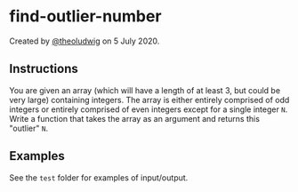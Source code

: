 # find-outlier-number

Created by [@theoludwig](https://github.com/theoludwig) on 5 July 2020.

## Instructions

You are given an array (which will have a length of at least 3, but could be very large) containing integers. The array is either entirely comprised of odd integers or entirely comprised of even integers except for a single integer `N`. Write a function that takes the array as an argument and returns this "outlier" `N`.

## Examples

See the `test` folder for examples of input/output.
